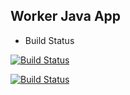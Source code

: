 ## Worker Java App

* Build Status

[![Build Status](http://98.33.228.209:8080/buildStatus/icon?job=worker-build)](http://98.33.228.209:8080/job/worker-build/)

[![Build Status](http://98.33.228.209:8080/buildStatus/icon?job=worker-test&subject=UnitTest)](http://98.33.228.209:8080/job/worker-test/)
